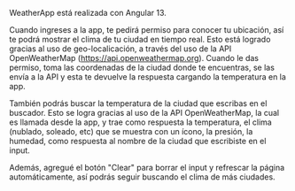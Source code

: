 WeatherApp está realizada con Angular 13.

Cuando ingreses a la app, te pedirá permiso para conocer tu ubicación, así te podrá mostrar el clima de tu ciudad en tiempo real.
Esto está logrado gracias al uso de geo-localicación, a través del uso de la API OpenWeatherMap (https://api.openweathermap.org). 
Cuando le das permiso, toma las coordenadas de la ciudad donde te encuentras, se las envía a la API y esta te devuelve la respuesta cargando la temperatura en la app.

También podrás buscar la temperatura de la ciudad que escribas en el buscador. 
Esto se logra gracias al uso de la API OpenWeatherMap, la cual es llamada desde la app, y trae como respuesta la temperatura, 
el clima (nublado, soleado, etc) que se muestra con un ícono, la presión, la humedad, como respuesta al  nombre de la ciudad que escribiste en el input.

Además, agregué el botón "Clear" para borrar el input y refrescar la página automáticamente, así podrás seguir buscando el clima de más ciudades.
